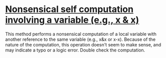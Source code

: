 # [Nonsensical self computation involving a variable (e.g., x & x)](https://spotbugs.readthedocs.io/en/latest/bugDescriptions.html#SA_LOCAL_SELF_COMPUTATION)

 This method performs a nonsensical computation of a local variable with another
reference to the same variable (e.g., x&x or x-x). Because of the nature
of the computation, this operation doesn't seem to make sense,
and may indicate a typo or
a logic error.  Double check the computation.